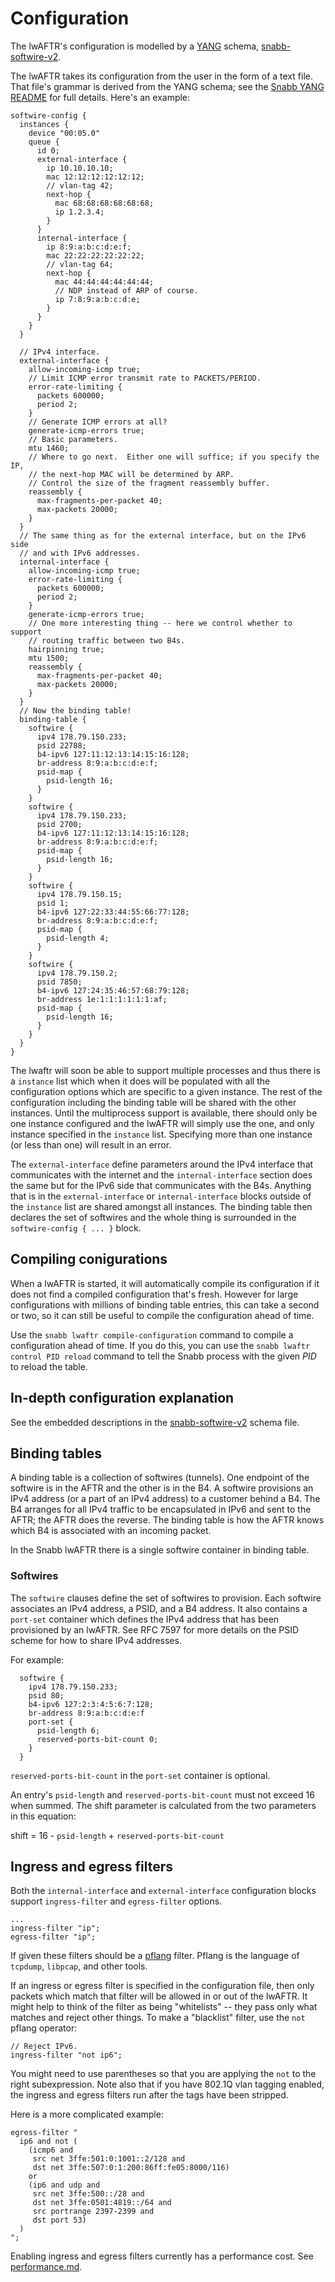 # Configuration

The lwAFTR's configuration is modelled by a
[YANG](https://tools.ietf.org/html/rfc6020) schema,
[snabb-softwire-v2](../../../lib/yang/snabb-softwire-v2.yang).

The lwAFTR takes its configuration from the user in the form of a text
file.  That file's grammar is derived from the YANG schema; see the
[Snabb YANG README](../../../lib/yang/README.md) for full details.
Here's an example:

```
softwire-config {
  instances {
    device "00:05.0"
    queue {
      id 0;
      external-interface {
        ip 10.10.10.10;
        mac 12:12:12:12:12:12;
        // vlan-tag 42;
        next-hop {
          mac 68:68:68:68:68:68;
          ip 1.2.3.4;
        }
      }
      internal-interface {
        ip 8:9:a:b:c:d:e:f;
        mac 22:22:22:22:22:22;
        // vlan-tag 64;
        next-hop {
          mac 44:44:44:44:44:44;
          // NDP instead of ARP of course.
          ip 7:8:9:a:b:c:d:e;
        }
      }
    }
  }

  // IPv4 interface.
  external-interface {
    allow-incoming-icmp true;
    // Limit ICMP error transmit rate to PACKETS/PERIOD.
    error-rate-limiting {
      packets 600000;
      period 2;
    }
    // Generate ICMP errors at all?
    generate-icmp-errors true;
    // Basic parameters.
    mtu 1460;
    // Where to go next.  Either one will suffice; if you specify the IP,
    // the next-hop MAC will be determined by ARP.
    // Control the size of the fragment reassembly buffer.
    reassembly {
      max-fragments-per-packet 40;
      max-packets 20000;
    }
  }
  // The same thing as for the external interface, but on the IPv6 side
  // and with IPv6 addresses.
  internal-interface {
    allow-incoming-icmp true;
    error-rate-limiting {
      packets 600000;
      period 2;
    }
    generate-icmp-errors true;
    // One more interesting thing -- here we control whether to support
    // routing traffic between two B4s.
    hairpinning true;
    mtu 1500;
    reassembly {
      max-fragments-per-packet 40;
      max-packets 20000;
    }
  }
  // Now the binding table!
  binding-table {
    softwire {
      ipv4 178.79.150.233;
      psid 22788;
      b4-ipv6 127:11:12:13:14:15:16:128;
      br-address 8:9:a:b:c:d:e:f;
      psid-map {
        psid-length 16;
      }
    }
    softwire {
      ipv4 178.79.150.233;
      psid 2700;
      b4-ipv6 127:11:12:13:14:15:16:128;
      br-address 8:9:a:b:c:d:e:f;
      psid-map {
        psid-length 16;
      }
    }
    softwire {
      ipv4 178.79.150.15;
      psid 1;
      b4-ipv6 127:22:33:44:55:66:77:128;
      br-address 8:9:a:b:c:d:e:f;
      psid-map {
        psid-length 4;
      }
    }
    softwire {
      ipv4 178.79.150.2;
      psid 7850;
      b4-ipv6 127:24:35:46:57:68:79:128;
      br-address 1e:1:1:1:1:1:1:af;
      psid-map {
        psid-length 16;
      }
    }
  }
}
```

The lwaftr will soon be able to support multiple processes and thus there is a
`instance` list which when it does will be populated with all the configuration
options which are specific to a given instance. The rest of the configuration
including the binding table will be shared with the other instances. Until the
multiprocess support is available, there should only be one instance configured
and the lwAFTR will simply use the one, and only instance specified in the
`instance` list. Specifying more than one instance (or less than one) will
result in an error.

The `external-interface` define parameters around the IPv4 interface that
communicates with the internet and the `internal-interface` section does the
same but for the IPv6 side that communicates with the B4s. Anything that is in
the `external-interface` or `internal-interface` blocks outside of the
`instance` list are shared amongst all instances. The binding table then
declares the set of softwires and the whole thing is surrounded in the
`softwire-config { ... }` block.

## Compiling conigurations

When a lwAFTR is started, it will automatically compile its
configuration if it does not find a compiled configuration that's fresh.
However for large configurations with millions of binding table entries,
this can take a second or two, so it can still be useful to compile the
configuration ahead of time.

Use the `snabb lwaftr compile-configuration` command to compile a
configuration ahead of time.  If you do this, you can use the `snabb
lwaftr control PID reload` command to tell the Snabb process with the
given *PID* to reload the table.

## In-depth configuration explanation

See the embedded descriptions in the
[snabb-softwire-v2](../../../lib/yang/snabb-softwire-v2.yang) schema
file.

## Binding tables

A binding table is a collection of softwires (tunnels).  One endpoint
of the softwire is in the AFTR and the other is in the B4.  A
softwire provisions an IPv4 address (or a part of an IPv4 address) to
a customer behind a B4.  The B4 arranges for all IPv4 traffic to be
encapsulated in IPv6 and sent to the AFTR; the AFTR does the reverse.
The binding table is how the AFTR knows which B4 is associated with
an incoming packet.

In the Snabb lwAFTR there is a single softwire container in binding
table.

### Softwires

The `softwire` clauses define the set of softwires to provision.  Each
softwire associates an IPv4 address, a PSID, and a B4 address. It also
contains a `port-set` container which defines the IPv4 address that has
been provisioned by an lwAFTR. See RFC 7597 for more details on the PSID
scheme for how to share IPv4 addresses.

For example:

```
  softwire {
    ipv4 178.79.150.233;
    psid 80;
    b4-ipv6 127:2:3:4:5:6:7:128;
    br-address 8:9:a:b:c:d:e:f
    port-set {
      psid-length 6;
      reserved-ports-bit-count 0;
    }
  }
```

`reserved-ports-bit-count` in the `port-set` container is optional.

An entry's `psid-length` and `reserved-ports-bit-count` must not exceed
16 when summed. The shift parameter is calculated from the two parameters
in this equation:

   shift = 16 - `psid-length` + `reserved-ports-bit-count`

## Ingress and egress filters

Both the `internal-interface` and `external-interface` configuration
blocks support `ingress-filter` and `egress-filter` options.
```
...
ingress-filter "ip";
egress-filter "ip";
```

If given these filters should be a
[pflang](https://github.com/Igalia/pflua/blob/master/doc/pflang.md)
filter.  Pflang is the language of `tcpdump`, `libpcap`, and other
tools.

If an ingress or egress filter is specified in the configuration file,
then only packets which match that filter will be allowed in or out of
the lwAFTR.  It might help to think of the filter as being "whitelists"
-- they pass only what matches and reject other things.  To make a
"blacklist" filter, use the `not` pflang operator:

```
// Reject IPv6.
ingress-filter "not ip6";
```

You might need to use parentheses so that you are applying the `not` to
the right subexpression.  Note also that if you have 802.1Q vlan tagging
enabled, the ingress and egress filters run after the tags have been
stripped.

Here is a more complicated example:

```
egress-filter "
  ip6 and not (
    (icmp6 and
     src net 3ffe:501:0:1001::2/128 and
     dst net 3ffe:507:0:1:200:86ff:fe05:8000/116)
    or
    (ip6 and udp and
     src net 3ffe:500::/28 and
     dst net 3ffe:0501:4819::/64 and
     src portrange 2397-2399 and
     dst port 53)
  )
";
```

Enabling ingress and egress filters currently has a performance cost.
See [performance.md](performance.md).
